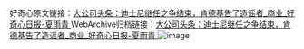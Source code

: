好奇心原文链接：[大公司头条：迪士尼继任之争结束，肯德基告了造谣者_商业_好奇心日报-夏雨青 ](https://www.qdaily.com/articles/10302.html)
WebArchive归档链接：[大公司头条：迪士尼继任之争结束，肯德基告了造谣者_商业_好奇心日报-夏雨青 ](http://web.archive.org/web/20190623160056/https://www.qdaily.com/articles/10302.html)
![image](http://ww3.sinaimg.cn/large/007d5XDply1g3vw20rrgtj30u034fb29)